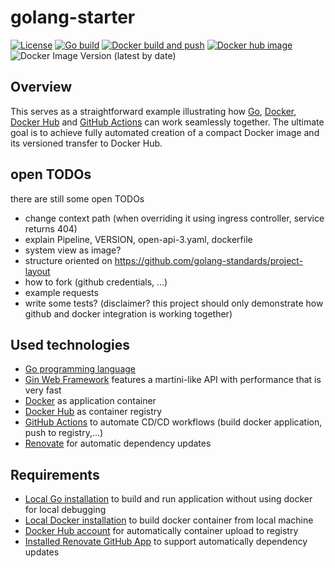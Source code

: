 # golang-starter

[![License](https://img.shields.io/badge/License-Apache%202.0-blue.svg)](https://opensource.org/licenses/Apache-2.0)
[![Go build](https://github.com/larmic/golang-starter/actions/workflows/go-build.yml/badge.svg)](https://github.com/larmic/golang-starter/actions/workflows/go-build.yml)
[![Docker build and push](https://github.com/larmic/golang-starter/actions/workflows/docker-build-and-push.yml/badge.svg)](https://github.com/larmic/golang-starter/actions/workflows/docker-build-and-push.yml)
[![Docker hub image](https://img.shields.io/docker/image-size/larmic/golang-starter-example?label=dockerhub)](https://hub.docker.com/repository/docker/larmic/golang-starter-example)
![Docker Image Version (latest by date)](https://img.shields.io/docker/v/larmic/golang-starter-example)

## Overview
This serves as a straightforward example illustrating how [Go](https://go.dev/), [Docker](https://www.docker.com/), 
[Docker Hub](https://hub.docker.com/) and [GitHub Actions](https://github.com/features/actions) can work seamlessly together. 
The ultimate goal is to achieve fully automated creation of a compact Docker image and its versioned 
transfer to Docker Hub.

## open TODOs
there are still some open TODOs
* change context path (when overriding it using ingress controller, service returns 404)
* explain Pipeline, VERSION, open-api-3.yaml, dockerfile
* system view as image?  
* structure oriented on https://github.com/golang-standards/project-layout  
* how to fork (github credentials, ...)  
* example requests  
* write some tests? (disclaimer? this project should only demonstrate how github and docker integration is working together)

## Used technologies
* [Go programming language](https://go.dev/)
* [Gin Web Framework](https://github.com/gin-gonic/gin) features a martini-like API with performance that is very fast
* [Docker](https://www.docker.com/) as application container
* [Docker Hub](https://hub.docker.com/) as container registry
* [GitHub Actions](https://github.com/features/actions) to automate CD/CD workflows (build docker application, push to registry,...)
* [Renovate](renovate.json) for automatic dependency updates 

## Requirements
* [Local Go installation](https://go.dev/doc/install) to build and run application without using docker for local debugging
* [Local Docker installation](https://docs.docker.com/engine/install/) to build docker container from local machine
* [Docker Hub account](https://hub.docker.com/signup) for automatically container upload to registry
* [Installed Renovate GitHub App](https://github.com/apps/renovate) to support automatically dependency updates